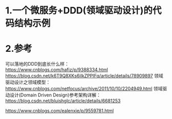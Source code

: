# 1.一个微服务+DDD(领域驱动设计)的代码结构示例



# 2.参考
可以落地的DDD到底长什么样：
https://www.cnblogs.com/hafiz/p/9388334.html
https://blog.csdn.net/k6T9Q8XKs6iIkZPPIFq/article/details/78909897
领域驱动设计之领域模型：
https://www.cnblogs.com/netfocus/archive/2011/10/10/2204949.html
领域驱动设计(Domain Driven Design)参考架构详解：
https://blog.csdn.net/bluishglc/article/details/6681253

https://www.cnblogs.com/ealenxie/p/9559781.html

